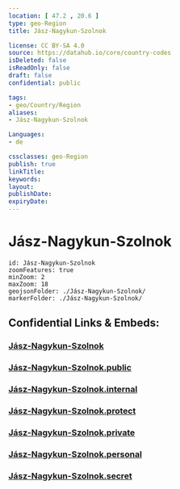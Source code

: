 ```yaml
---
location: [ 47.2 , 20.6 ] 
type: geo-Region
title: Jász-Nagykun-Szolnok

license: CC BY-SA 4.0
source: https://datahub.io/core/country-codes
isDeleted: false
isReadOnly: false
draft: false
confidential: public

tags:
- geo/Country/Region
aliases:
- Jász-Nagykun-Szolnok

Languages:
- de

cssclasses: geo-Region
publish: true
linkTitle: 
keywords: 
layout: 
publishDate: 
expiryDate: 
---
```


# Jász-Nagykun-Szolnok

```leaflet
id: Jász-Nagykun-Szolnok
zoomFeatures: true 
minZoom: 2 
maxZoom: 18
geojsonFolder: ./Jász-Nagykun-Szolnok/
markerFolder: ./Jász-Nagykun-Szolnok/
```


## Confidential Links & Embeds: 

### [Jász-Nagykun-Szolnok](/_Standards/Earth/Continent/Europe/Europe~East/Hungary/Counties~Hungary/Jász-Nagykun-Szolnok.md) 

### [Jász-Nagykun-Szolnok.public](/_public/Earth/Continent/Europe/Europe~East/Hungary/Counties~Hungary/Jász-Nagykun-Szolnok.public.md) 

### [Jász-Nagykun-Szolnok.internal](/_internal/Earth/Continent/Europe/Europe~East/Hungary/Counties~Hungary/Jász-Nagykun-Szolnok.internal.md) 

### [Jász-Nagykun-Szolnok.protect](/_protect/Earth/Continent/Europe/Europe~East/Hungary/Counties~Hungary/Jász-Nagykun-Szolnok.protect.md) 

### [Jász-Nagykun-Szolnok.private](/_private/Earth/Continent/Europe/Europe~East/Hungary/Counties~Hungary/Jász-Nagykun-Szolnok.private.md) 

### [Jász-Nagykun-Szolnok.personal](/_personal/Earth/Continent/Europe/Europe~East/Hungary/Counties~Hungary/Jász-Nagykun-Szolnok.personal.md) 

### [Jász-Nagykun-Szolnok.secret](/_secret/Earth/Continent/Europe/Europe~East/Hungary/Counties~Hungary/Jász-Nagykun-Szolnok.secret.md)

